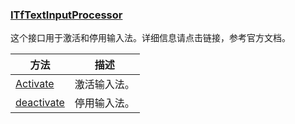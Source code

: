 ### [ITfTextInputProcessor](https://learn.microsoft.com/zh-cn/windows/win32/api/msctf/nn-msctf-itftextinputprocessor)

这个接口用于激活和停用输入法。详细信息请点击链接，参考官方文档。

方法|描述
-|-
[Activate][1]			|激活输入法。
[deactivate][2]			|停用输入法。

[1]: https://learn.microsoft.com/zh-cn/windows/win32/api/msctf/nf-msctf-itftextinputprocessor-activate
[2]: https://learn.microsoft.com/zh-cn/windows/win32/api/msctf/nf-msctf-itftextinputprocessor-deactivate